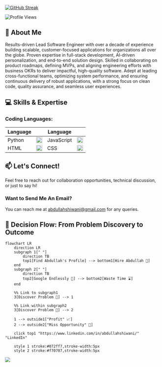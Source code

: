[![GitHub Streak](https://streak-stats.demolab.com?user=abdullah-shiwani&theme=dark&hide_border=true&date_format=M%20j%5B%2C%20Y%5D)](https://git.io/streak-stats)

<!-- ## 👋🏻 I can automate/bot anything 
**As a programmer, it is your job to put yourself out of business. What you do today can be automated tomorrow 🤖 (Doug McIlroy)**

**Never spend 6 minutes doing something by hand when you can spend 6 hours failing to automate it 👷 (Zhuowei Zhang)**

**Automated testing is a safety net that protects the program from its programmers 🐛 (Yegor Bugayenko)**

<a href="https://github.com/abdullah-shiwani/GitHub-Language-Stats">
<img src="https://github.com/abdullah-shiwani/GitHub-Language-Stats/blob/master/generated/overview.svg#gh-dark-mode-only" />
<img src="https://github.com/abdullah-shiwani/GitHub-Language-Stats/blob/master/generated/languages.svg#gh-dark-mode-only" />
</a>
-->
![Profile Views](https://komarev.com/ghpvc/?username=abdullah-shiwa)

<!--
## Most Recent Project(s)
| Project         |                                               |
|------------------|-----------------------------------------------------|
| [LinkedIn Follower Bot](https://github.com/Connor9994/LinkedIn-Follower-Bot) | <img src="https://github.com/user-attachments/assets/9115aa71-ea52-4fb3-b629-b1a1b5833515" width="40" height="40"> |
| [Discord Auto Name-Changer](https://github.com/Connor9994/Discord-Name-Bot)| <img src="https://github.com/user-attachments/assets/cc342a61-1d6a-49fd-8ac1-c676cdaa6053" width="40" height="40">|
| SoundCloud Bot| <img src="https://github.com/user-attachments/assets/865ef825-8af8-46eb-be39-e1b8c6d1d5fa" width="500" height="400"> |
| Fortnite Leveler| <img src="https://github.com/user-attachments/assets/447c4ff8-04f6-4fc5-9113-cfc29a45461c" width="500" height="300">|
| [OSM Fish (/etc) Store Finder](https://github.com/Connor9994/Overpass-API/tree/main)|<img src="https://github.com/user-attachments/assets/f5bebecb-c658-4880-b92c-cbc15f8d37ac" width="300" height="300">|

## Old Project(s)
| Project         |                                               |
|------------------|-----------------------------------------------------|
| Unreal Engine (2018) <br> Click for Video -> | <a href="http://www.youtube.com/watch?v=KAIwvnvdOec" title="Adventureland Gameplay"> <img src="https://github.com/user-attachments/assets/37bcdac4-f8bb-4764-a2e7-536285805d48" alt="Adventureland Gameplay" width="480" height="270"/>
</a>|
-->

## 🚀 About Me
Results-driven Lead Software Engineer with over a decade of experience building scalable, customer-focused
applications for organizations all over the globe. Proven expertise in full-stack development, AI-driven
personalization, and end-to-end solution design. Skilled in collaborating on product roadmaps, defining MVPs, and
aligning engineering efforts with business OKRs to deliver impactful, high-quality software. Adept at leading
cross-functional teams, optimizing system performance, and ensuring continuous delivery of robust applications, with
a strong focus on clean code, quality assurance, and seamless user experiences.

## 💻 Skills & Expertise
### Coding Languages:
| Language   |                                                                                                                | Language   |                                                                                                               |
|-------------|--------------------------------------------------------------------------------------------------------------------|--------------|----------------------------------------------------------------------------------------------------------------------|
|Python| <img src="https://github.com/user-attachments/assets/5ff68630-fb3a-4f6a-ba48-1c5b13ad3310" width="20" height="20">| JavaScript| <img src="https://github.com/user-attachments/assets/fc57837b-873e-4f28-a1af-d9a3c9d82888" width="20" height="20"> |Lua| <img src="https://github.com/user-attachments/assets/404c0f00-c809-4501-bac1-01c89aa203b0" width="20" height="20">|
|HTML| <img src="https://github.com/user-attachments/assets/c0785a3f-5027-4808-bfca-ab1b99c6d7cd" width="20" height="20">|CSS| <img src="https://github.com/user-attachments/assets/fff8dec7-001b-40a9-b1d7-9222edaecd08" width="20" height="20"> |AutoHotKey| <img src="https://github.com/user-attachments/assets/edb5bb2b-dd72-4cc4-a2eb-9c52cbb2343e" width="20" height="20">|  


<!--
### Tools & Technologies:
| Category         | Tools                                               |
|------------------|-----------------------------------------------------|
| Operating Systems| Linux <img src="https://github.com/user-attachments/assets/514bd9f7-1d74-43c3-9859-c56a8d2b97ba" width="20" height="20"> (Kali <img src="https://github.com/user-attachments/assets/f91d637c-7366-4854-9f66-796d874c70e2" width="20" height="20"> + Fedora <img src="https://github.com/user-attachments/assets/edf0f172-afdf-44fa-8a87-fbcabf3d2f23" width="20" height="20"> + Qubes <img src="https://github.com/user-attachments/assets/38a6be4d-d859-47c3-963d-35c7bd2b3f56" width="20" height="20">)  |
-->


<!--
## 💼 Work Experience
### TANYR Healthcare:
- **Frontend Developer:** Utilized various technologies for efficient data handling and report generation.
- **Information Technology Specialist:** Developed software for workflow automation and ensured data security compliance.

### OSIsoft:
- **Product Support Engineer:** Provided technical support, developed automated utilities, and conducted field-service trips for troubleshooting.
-->

<!--
## 🌟 Fun Projects:
<table style="width: 100%;">
  <tr>
    <td>Spotify Auto-Viewer<br>Spotify Account-Creator</td>
    <td><img src="https://github.com/user-attachments/assets/a1ae3576-3ec2-465d-a4e8-cfd25f3a3966" width="60" height="60"></td>
  </tr>
  <tr>
    <td>WoW fishing bot<br>(Normal/Classic)</td>
    <td><img src="https://github.com/user-attachments/assets/45519b06-6fa8-4b70-a91e-d7a90db5b5ac" width="60" height="60"></td>
  </tr>
  <tr>
    <td>Bitcoin trading bot<br></td>
    <td><img src="https://github.com/user-attachments/assets/0c96a7fa-4272-4e0c-a3d7-6e2d62bd7f6b" width="60" height="50"></td>
  </tr>
  <tr>
    <td>Healthcare applications<br>(HIPAA compliant)</td>
    <td><img src="https://github.com/user-attachments/assets/632ec923-7b88-4004-936c-3b866a7af5e2" width="60" height="60"></td>
  </tr>
  <tr>
    <td>Salesforce add-ons <br></td>
    <td><img src="https://github.com/user-attachments/assets/58808f9f-9f72-46e3-89e1-d65d65db3f95" width="60" height="40"></td>
  </tr>
  <tr>
    <td>Social media bots<br></td>
    <td><img src="https://github.com/user-attachments/assets/27a62f46-cb42-462c-87dd-d379e999e6e7" width="60" height="40"></td>
  </tr>
  <tr>
    <td>SPY trading-strategy generators<br></td>
    <td><img src="https://github.com/user-attachments/assets/b5411cb5-32c8-4556-96ca-aeaf0f19ff61" width="60" height="40"></td>
  </tr>
</table>
-->

## 📫 Let's Connect!
Feel free to reach out for collaboration opportunities, technical discussion, or just to say hi! 

### Want to Send Me An Email?
You can reach me at [abdullahshiwani@gmail.com](mailto:abdullahshiwani@gmail.com) for any queries.


## 🚀 Decision Flow: From Problem Discovery to Outcome
```mermaid
flowchart LR
    direction LR
    subgraph 1[" "]
        direction TB
        top1[Find Abdullah's Profile] --> bottom1[Hire Abdullah 🤝]
    end
    subgraph 2[" "]
        direction TB
        top2[Google Endlessly 🔎] --> bottom2[Waste Time ⌛]
    end

    %% Link to subgraph1
    3[Discover Problem 🐛] --> 1

    %% Link within subgraph2
    3[Discover Problem 🐛] --> 2

    1 --> outside1["Profit" 📈]
    2 --> outside2["Miss Opportunity" 🚫]

    click top1 "https://www.linkedin.com/in/abdullahshiwani/" "LinkedIn"

    style 1 stroke:#072ff7,stroke-width:5px
    style 2 stroke:#f70707,stroke-width:5px
```

![](https://hit.yhype.me/github/profile?account_id=7760263)
